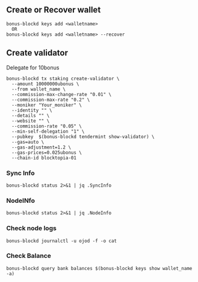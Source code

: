 ## Create or Recover wallet

```
bonus-blockd keys add <walletname>
  OR
bonus-blockd keys add <walletname> --recover
```

## Create validator

Delegate for 10bonus
```
bonus-blockd tx staking create-validator \
  --amount 10000000ubonus \
  --from wallet_name \
  --commission-max-change-rate "0.01" \
  --commission-max-rate "0.2" \
  --moniker "Your_moniker" \
  --identity "" \
  --details "" \
  --website "" \
  --commission-rate "0.05" \
  --min-self-delegation "1" \
  --pubkey  $(bonus-blockd tendermint show-validator) \
  --gas=auto \
  --gas-adjustment=1.2 \
  --gas-prices=0.025ubonus \
  --chain-id blocktopia-01
```
### Sync Info
```
bonus-blockd status 2>&1 | jq .SyncInfo
```
### NodeINfo
```
bonus-blockd status 2>&1 | jq .NodeInfo
```
### Check node logs
```
bonus-blockd journalctl -u ojod -f -o cat
```
### Check Balance
```
bonus-blockd query bank balances $(bonus-blockd keys show wallet_name -a)
```
